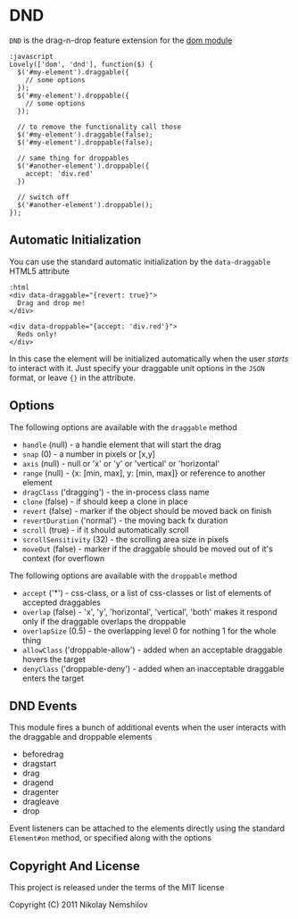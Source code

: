 # DND

`DND` is the drag-n-drop feature extension for the [dom module](/packages/dom)

    :javascript
    Lovely(['dom', 'dnd'], function($) {
      $('#my-element').draggable({
        // some options
      });
      $('#my-element').droppable({
        // some options
      });

      // to remove the functionality call those
      $('#my-element').draggable(false);
      $('#my-element').droppable(false);

      // same thing for droppables
      $('#another-element').droppable({
        accept: 'div.red'
      })

      // switch off
      $('#another-element').droppable();
    });

## Automatic Initialization

You can use the standard automatic initialization by the `data-draggable` HTML5 attribute

    :html
    <div data-draggable="{revert: true}">
      Drag and drop me!
    </div>

    <div data-droppable="{accept: 'div.red'}">
      Reds only!
    </div>

In this case the element will be initialized automatically when the user _starts_
to interact with it. Just specify your draggable unit options in the `JSON` format,
or leave `{}` in the attribute.

## Options

The following options are available with the `draggable` method

 * `handle`            (null)       - a handle element that will start the drag
 * `snap`              (0)          - a number in pixels or [x,y]
 * `axis`              (null)       - null or 'x' or 'y' or 'vertical' or 'horizontal'
 * `range`             (null)       - {x: [min, max], y: [min, max]} or reference to another element
 * `dragClass`         ('dragging') - the in-process class name
 * `clone`             (false)      - if should keep a clone in place
 * `revert`            (false)      - marker if the object should be moved back on finish
 * `revertDuration`    ('normal')   - the moving back fx duration
 * `scroll`            (true)       - if it should automatically scroll
 * `scrollSensitivity` (32)         - the scrolling area size in pixels
 * `moveOut`           (false)      - marker if the draggable should be moved out of it's context (for overflown

The following options are available with the `droppable` method

 * `accept`      ('*')   - css-class, or a list of css-classes or list of elements of accepted draggables
 * `overlap`     (false) - 'x', 'y', 'horizontal', 'vertical', 'both'  makes it respond only if the draggable overlaps the droppable
 * `overlapSize` (0.5)   - the overlapping level 0 for nothing 1 for the whole thing
 * `allowClass`  ('droppable-allow') - added when an acceptable draggable hovers the target
 * `denyClass`   ('droppable-deny')  - added when an inacceptable draggable enters the target


## DND Events

This module fires a bunch of additional events when the user interacts with the draggable
and droppable elements

 * beforedrag
 * dragstart
 * drag
 * dragend
 * dragenter
 * dragleave
 * drop

Event listeners can be attached to the elements directly using the standard `Element#on`
method, or specified along with the options


## Copyright And License

This project is released under the terms of the MIT license

Copyright (C) 2011 Nikolay Nemshilov